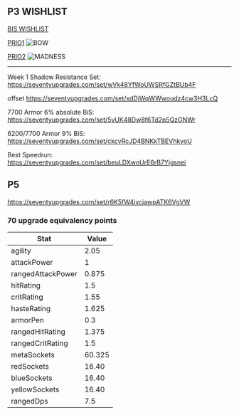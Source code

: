 ## P3 WISHLIST
   
[BIS WISHLIST](https://seventyupgrades.com/set/gLwwnGBk8FMqHqkJd7vn2N)

[PRIO1](https://tbc.wowhead.com/item=32336/black-bow-of-the-betrayer)
![BOW](https://wow.zamimg.com/images/wow/icons/large/inv_weapon_bow_31.jpg)

[PRIO2](https://tbc.wowhead.com/item=32505/madness-of-the-betrayer)
![MADNESS](https://wow.zamimg.com/images/wow/icons/large/spell_shadow_charm.jpg)

---


Week 1 Shadow Resistance Set: https://seventyupgrades.com/set/wVk48YfWoUWSRfGZtBUb4F

offset https://seventyupgrades.com/set/xdDjWqWWwoudz4cw3H3LcQ

7700 Armor 6% absolute BiS: https://seventyupgrades.com/set/5vUK48Dw8f6Td2p5QzGNWr

6200/7700 Armor 9% BiS: https://seventyupgrades.com/set/ckcvRcJD4BNKkTBEVhkvoU

Best Speedrun: https://seventyupgrades.com/set/beuLDXwnUrE6rB7Yjgsnei

## P5
https://seventyupgrades.com/set/r6K5fW4ivcjawpATK6VgVW


### 70 upgrade equivalency points


| Stat | Value |
| ---  | --- |
| agility | 2.05 |
|attackPower | 1 |
|rangedAttackPower|0.875|
|hitRating|1.5|
|critRating|1.55|
|hasteRating|1.625|
|armorPen|0.3|
|rangedHitRating|1.375|
|rangedCritRating|1.5|
|metaSockets|60.325|
|redSockets|16.40|
|blueSockets|16.40|
|yellowSockets|16.40|
|rangedDps|7.5|
